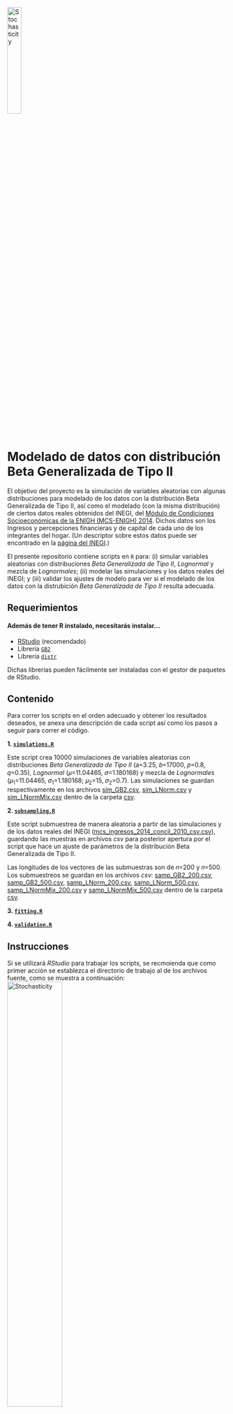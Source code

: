 <img src="https://github.com/RodolfoFerro/ModeladoBetaGeneralizadaII/blob/master/logo.png" alt="Stochasticity" width="25%">

# Modelado de datos con distribución Beta Generalizada de Tipo II


El objetivo del proyecto es la simulación de variables aleatorias con algunas distribuciones para modelado de los datos con la distribución Beta Generalizada de Tipo II, así como el modelado (con la misma distribución) de ciertos datos reales obtenidos del INEGI, del [Módulo de Condiciones Socioeconómicas de la ENIGH (MCS-ENIGH) 2014](http://www.beta.inegi.org.mx/proyectos/enchogares/modulos/mcs/2014/). Dichos datos son los Ingresos y percepciones financieras y de capital de cada uno de los integrantes del hogar. (Un descriptor sobre estos datos puede ser encontrado en la [página del INEGI](http://internet.contenidos.inegi.org.mx/contenidos/Productos/prod_serv/contenidos/espanol/bvinegi/productos/nueva_estruc/702825070403.pdf).)

El presente repositorio contiene scripts en `R` para: (i) simular variables aleatorias con distribuciones _Beta Generalizada de Tipo II_, _Lognormal_ y mezcla de _Lognormales_; (ii) modelar las simulaciones y los datos reales del INEGI; y (iii) validar los ajustes de modelo para ver si el modelado de los datos con la distrubición _Beta Generalizada de Tipo II_ resulta adecuada.


##  Requerimientos


#### Además de tener R instalado, necesitarás instalar...


* [RStudio](https://www.rstudio.com) (recomendado)
* Librería [`GB2`](https://cran.r-project.org/web/packages/GB2/index.html)
* Librería [`distr`](https://cran.r-project.org/web/packages/distr/index.html)

Dichas librerías pueden fácilmente ser instaladas con el gestor de paquetes de RStudio.


## Contenido

Para correr los scripts en el orden adecuado y obtener los resultados deseados, se anexa una descripción de cada script así como los pasos a seguir para correr el código.


**1. [`simulations.R`]()**

Este script crea 10000 simulaciones de variables aleatorias con distribuciones _Beta Generalizada de Tipo II_ (𝑎=3.25, 𝑏=17000, 𝑝=0.8, 𝑞=0.35), _Lognormal_ (𝜇=11.04465, 𝜎=1.180168) y mezcla de _Lognormales_ (𝜇<sub>1</sub>=11.04465, 𝜎<sub>1</sub>=1.180168; 𝜇<sub>2</sub>=15, 𝜎<sub>2</sub>=0.7). Las simulaciones se guardan respectivamente en los archivos [sim_GB2.csv](), [sim_LNorm.csv]() y [sim_LNormMix.csv]() dentro de la carpeta [csv](https://github.com/RodolfoFerro/ModeladoBetaGeneralizadaII/tree/master/csv).


**2. [`subsampling.R`]()**

Este script submuestrea de manera aleatoria a partir de las simulaciones y de los datos reales del INEGI ([mcs_ingresos_2014_concil_2010_csv.csv](https://github.com/RodolfoFerro/ModeladoBetaGeneralizadaII/blob/master/csv/mcs_ingresos_2014_concil_2010_csv.csv)), guardando las muestras en archivos _csv_ para posterior apertura por el script que hace un ajuste de parámetros de la distribución Beta Generalizada de Tipo II.

Las longitudes de los vectores de las submuestras son de 𝑛=200 y 𝑛=500. Los submuestreos se guardan en los archivos _csv_: [samp_GB2_200.csv](), [samp_GB2_500.csv](), [samp_LNorm_200.csv](), [samp_LNorm_500.csv](), [samp_LNormMix_200.csv]() y [samp_LNormMix_500.csv]() dentro de la carpeta [csv](https://github.com/RodolfoFerro/ModeladoBetaGeneralizadaII/tree/master/csv).


**3. [`fitting.R`]()**


**4. [`validation.R`]()**


## Instrucciones

Si se utilizará _RStudio_ para trabajar los scripts, se recmoienda que como primer acción se establezca el directorio de trabajo al de los archivos fuente, como se muestra a continuación:
<img src="https://github.com/RodolfoFerro/ModeladoBetaGeneralizadaII/blob/master/setwd.jpg" alt="Stochasticity" width="50%">

Basta abrir en _RStudio_ los scripts de `R` anteriormente descritos y correrlos en el siguiente orden:

**Paso 1.** [`simulations.R`]()<br/>
**Paso 2.** [`subsampling.R`]()<br/>
**Paso 3.** [`fitting.R`]()<br/>
**Paso 4.** [`validation.R`]()<br/>

La idea general es simular primero el total de datos (paso 1) para posteriormente tomar submuestras de estas simulaciones, así como de los datos reales (paso 2) para posteriormente realizar el ajuste del modelo (paso 3) y validar dicho ajuste (paso 4).
